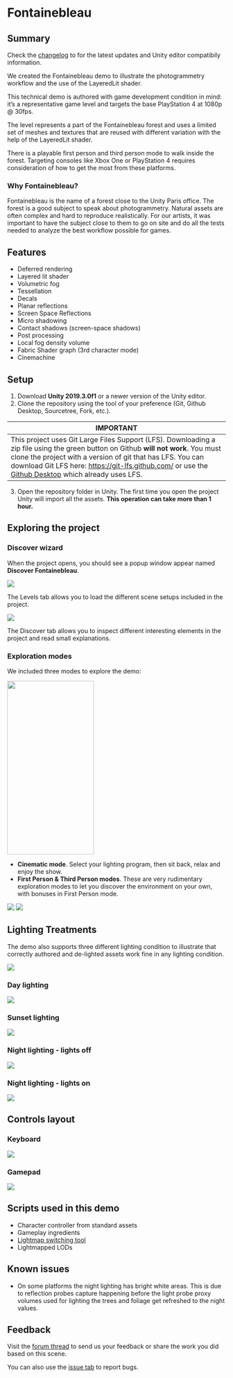 # Fontainebleau

## Summary
Check the [changelog](https://github.com/Unity-Technologies/FontainebleauDemo/blob/master/Changelog.md) to for the latest updates and Unity editor compatibily information.

We created the Fontainebleau demo to illustrate the photogrammetry workflow and the use of the LayeredLit shader. 

This technical demo is authored with game development condition in mind: it’s a representative game level and targets the base PlayStation 4 at 1080p @ 30fps. 

The level represents a part of the Fontainebleau forest and uses a limited set of meshes and textures that are reused with different variation with the help of the LayeredLit shader. 

There is a playable first person and third person mode to walk inside the forest. Targeting consoles like Xbox One or PlayStation 4 requires consideration of how to get the most from these platforms.

### Why Fontainebleau?

Fontainebleau is the name of a forest close to the Unity Paris office. The forest is a good subject to speak about photogrammetry. Natural assets are often complex and hard to reproduce realistically. For our artists, it was important to have the subject close to them to go on site and do all the tests needed to analyze the best workflow possible for games.

## Features

- Deferred rendering
- Layered lit shader
- Volumetric fog
- Tessellation
- Decals
- Planar reflections
- Screen Space Reflections
- Micro shadowing
- Contact shadows (screen-space shadows)
- Post processing
- Local fog density volume
- Fabric Shader graph (3rd character mode)
- Cinemachine

## Setup

1. Download **Unity 2019.3.0f1** or a newer version of the Unity editor.
2. Clone the repository using the tool of your preference (Git, Github Desktop, Sourcetree, Fork, etc.). 

  | IMPORTANT                                                    |
  | ------------------------------------------------------------ |
  | This project uses Git Large Files Support (LFS). Downloading a zip file using the green button on Github **will not work**. You must clone the project with a version of git that has LFS. You can download Git LFS here: <https://git-lfs.github.com/> or use the [Github Desktop](https://desktop.github.com/) which already uses LFS. |

3. Open the repository folder in Unity. The first time you open the project Unity will import all the assets. **This operation can take more than 1 hour.**

## Exploring the project

### Discover wizard

When the project opens, you should see a popup window appear named **Discover Fontainebleau**.

<img src = "https://github.com/Unity-Technologies/FontainebleauDemo/blob/master/Documentation/Images/DiscoverLevels.png" >

The Levels tab allows you to load the different scene setups included in the project.

<img src = "https://github.com/Unity-Technologies/FontainebleauDemo/blob/master/Documentation/Images/DiscoverItems.png" >

The Discover tab allows you to inspect different interesting elements in the project and read small explanations.

### Exploration modes

We included three modes to explore the demo:

<img src = "https://github.com/Unity-Technologies/FontainebleauDemo/blob/master/Documentation/Images/1.PNG" title = "Fontainebleau menu screen" alt width="200" height="400" >

-   **Cinematic mode**. Select your lighting program, then sit back, relax and enjoy the show.
-   **First Person & Third Person modes**. These are very rudimentary exploration modes to let you discover the environment on your own, with bonuses in First Person mode.

<img src = "https://github.com/Unity-Technologies/FontainebleauDemo/blob/master/Documentation/Images/11.PNG" >
<img src = "https://github.com/Unity-Technologies/FontainebleauDemo/blob/master/Documentation/Images/4.PNG" >

## Lighting Treatments

The demo also supports three different lighting condition to illustrate that correctly authored and de-lighted assets work fine in any lighting condition.

<img src = "https://github.com/Unity-Technologies/FontainebleauDemo/blob/master/Documentation/Images/0.PNG" >

### Day lighting
<img src = "https://github.com/Unity-Technologies/FontainebleauDemo/blob/master/Documentation/Images/3.PNG" >

### Sunset lighting
<img src = "https://github.com/Unity-Technologies/FontainebleauDemo/blob/master/Documentation/Images/5.PNG" >

### Night lighting - lights off
<img src = "https://github.com/Unity-Technologies/FontainebleauDemo/blob/master/Documentation/Images/6.PNG" >

### Night lighting - lights on
<img src = "https://github.com/Unity-Technologies/FontainebleauDemo/blob/master/Documentation/Images/7.PNG" >

## Controls layout

### Keyboard

<img src = "https://github.com/Unity-Technologies/FontainebleauDemo/blob/master/Documentation/Images/8.PNG" >

### Gamepad

<img src = "https://github.com/Unity-Technologies/FontainebleauDemo/blob/master/Documentation/Images/9.PNG" >

## Scripts used in this demo

- Character controller from standard assets
- Gameplay ingredients
- [Lightmap switching tool](https://github.com/laurenth-unity/lightmap-switching-tool)
- Lightmapped LODs

## Known issues

- On some platforms the night lighting has bright white areas. This is due to reflection probes capture happening before the light probe proxy volumes used for lighting the trees and foliage get refreshed to the night values.

## Feedback

Visit the [forum thread](https://forum.unity.com/threads/photogrammetry-in-unity-making-real-world-objects-into-digital-assets.521946/) to send us your feedback or share the work you did based on this scene.

You can also use the [issue tab](https://github.com/Unity-Technologies/FontainebleauDemo/issues) to report bugs.
